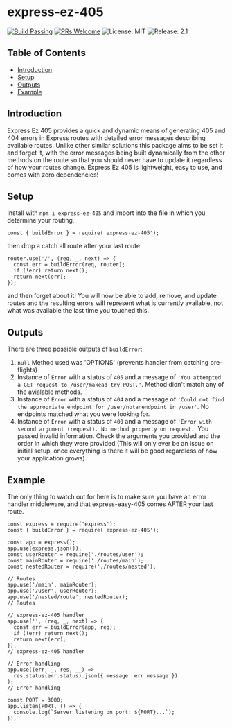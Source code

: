 # express-ez-405

[![Build Passing](https://img.shields.io/badge/build-passing-blue)](https://github.com/Justinlkirk/express-ez-405-tests)
[![PRs Welcome](https://img.shields.io/badge/PRs-welcome-brightgreen.svg)](https://github.com/Justinlkirk/express-ez-405)
![License: MIT](https://img.shields.io/badge/License-MIT-yellow.svg)
![Release: 2.1](https://img.shields.io/badge/Release-2.1-orange)

## Table of Contents

- [Introduction](#introduction)
- [Setup](#setup)
- [Outputs](#outputs)
- [Example](#example)

## Introduction

Express Ez 405 provides a quick and dynamic means of generating 405 and 404 errors in Express routes with detailed error messages describing available routes. Unlike other similar solutions this package aims to be set it and forget it, with the error messages being built dynamically from the other methods on the route so that you should never have to update it regardless of how your routes change. Express Ez 405 is lightweight, easy to use, and comes with zero dependencies!

## Setup

Install with `npm i express-ez-405` and import into the file in which you determine your routing,

```
const { buildError } = require('express-ez-405');
```

then drop a catch all route after your last route

```
router.use('/', (req, _, next) => {
  const err = buildError(req, router);
  if (!err) return next();
  return next(err);
});
```

and then forget about it! You will now be able to add, remove, and update routes and the resulting errors will represent what is currently available, not what was available the last time you touched this.

## Outputs

There are three possible outputs of `buildError`:

1. `null` Method used was 'OPTIONS' (prevents handler from catching pre-flights)
2. Instance of `Error` with a status of `405` and a message of `'You attempted a GET request to /user/makead try POST.'`. Method didn't match any of the avialable methods.
3. Instance of `Error` with a status of `404` and a message of `'Could not find the appropriate endpoint for /user/notanendpoint in /user'`. No endpoints matched what you were looking for.
4. Instance of `Error` with a status of `400` and a message of `'Error with second argument (request). No method property on request.`. You passed invalid information. Check the arguments you provided and the order in which they were provided (This will only ever be an issue on initial setup, once everything is there it will be good regardless of how your application grows).

## Example

The only thing to watch out for here is to make sure you have an error handler middleware, and that express-easy-405 comes AFTER your last route.

```
const express = require('express');
const { buildError } = require('express-ez-405');

const app = express();
app.use(express.json());
const userRouter = require('./routes/user');
const mainRouter = require('./routes/main');
const nestedRouter = require('./routes/nested');

// Routes
app.use('/main', mainRouter);
app.use('/user', userRouter);
app.use('/nested/route', nestedRouter);
// Routes

// express-ez-405 handler
app.use('', (req, _, next) => {
  const err = buildError(app, req);
  if (!err) return next();
  return next(err);
});
// express-ez-405 handler

// Error handling
app.use((err, _, res, __) =>
  res.status(err.status).json({ message: err.message })
);
// Error handling

const PORT = 3000;
app.listen(PORT, () => {
  console.log(`Server listening on port: ${PORT}...`);
});
```
